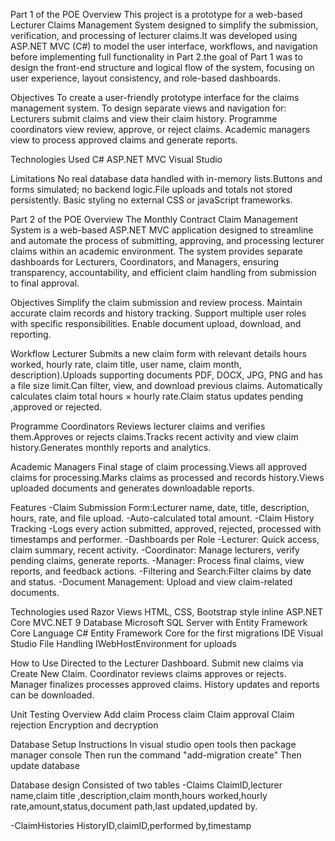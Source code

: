Part 1 of the POE
Overview
This project is a prototype for a web-based Lecturer Claims Management System designed to simplify the submission, verification, and processing of lecturer claims.It was developed using ASP.NET MVC (C#) to model the user interface, workflows, and navigation before implementing full functionality in Part 2.the goal of Part 1 was to design the front-end structure and logical flow of the system, focusing on user experience, layout consistency, and role-based dashboards.

Objectives
To create a user-friendly prototype interface for the claims management system.
To design separate views and navigation for:
Lecturers submit claims and view their claim history.
Programme coordinators view review, approve, or reject claims.
Academic managers view to process approved claims and generate reports.

Technologies Used
C#
ASP.NET MVC
Visual Studio

Limitations 
No real database data handled with in-memory lists.Buttons and forms simulated; no backend logic.File uploads and totals not stored persistently.
Basic styling no external CSS or javaScript frameworks.


Part 2 of the POE
Overview
The Monthly Contract Claim Management System is a web-based ASP.NET MVC application designed to streamline and automate the process of submitting, approving, and processing lecturer claims within an academic environment.
The system provides separate dashboards for Lecturers, Coordinators, and Managers, ensuring transparency, accountability, and efficient claim handling from submission to final approval.

Objectives
Simplify the claim submission and review process.
Maintain accurate claim records and history tracking.
Support multiple user roles with specific responsibilities.
Enable document upload, download, and reporting.

Workflow
Lecturer
Submits a new claim form with relevant details hours worked, hourly rate, claim title, user name, claim month, description).Uploads supporting documents PDF, DOCX, JPG, PNG and has a file size limit.Can filter, view, and download previous claims.
Automatically calculates claim total hours × hourly rate.Claim status updates pending ,approved or rejected.

Programme Coordinators
Reviews lecturer claims and verifies them.Approves or rejects claims.Tracks recent activity and view claim history.Generates monthly reports and analytics.

Academic Managers
Final stage of claim processing.Views all approved claims for processing.Marks claims as processed and records history.Views uploaded documents and generates downloadable reports.

Features
-Claim Submission Form:Lecturer name, date, title, description, hours, rate, and file upload.
-Auto-calculated total amount.
-Claim History Tracking
-Logs every action submitted, approved, rejected, processed with timestamps and performer.
-Dashboards per Role
-Lecturer: Quick access, claim summary, recent activity.
-Coordinator: Manage lecturers, verify pending claims, generate reports.
-Manager: Process final claims, view reports, and feedback actions.
-Filtering and Search:Filter claims by date and status.
-Document Management: Upload and view claim-related documents.

Technologies used
Razor Views 
HTML, CSS, Bootstrap style inline
ASP.NET Core MVC.NET 9
Database	Microsoft SQL Server with Entity Framework Core
Language	C#
Entity Framework Core for the first migrations
IDE	Visual Studio 
File Handling	IWebHostEnvironment for uploads

How to Use
Directed to the Lecturer Dashboard.
Submit new claims via Create New Claim.
Coordinator reviews claims approves or rejects.
Manager finalizes processes approved claims.
History updates and reports can be downloaded.

Unit Testing Overview
Add claim
Process claim
Claim approval 
Claim rejection
Encryption and decryption 

Database Setup Instructions
In visual studio open tools then package manager console
Then run the command "add-migration create"
Then update database

Database design
Consisted of two tables
-Claims
ClaimID,lecturer name,claim title ,description,claim month,hours worked,hourly rate,amount,status,document path,last updated,updated by. 

-ClaimHistories
HistoryID,claimID,performed by,timestamp	
